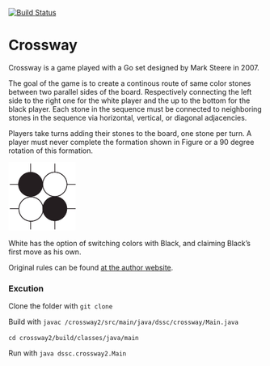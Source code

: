 [![Build Status](https://travis-ci.org/Militeee/crossway2.svg?branch=master)](https://travis-ci.org/Militeee/crossway2)

# Crossway

Crossway is a game played with a Go set designed by Mark Steere in 2007.

The goal of the game is to create a continous route of same color stones between two parallel sides of the board. 
Respectively connecting the left side to the right one for the white player and the up to the bottom for the black player.
Each stone in the sequence must be connected to neighboring stones in the sequence via horizontal, vertical, or diagonal adjacencies. 

Players take turns adding their stones to the board, one stone per turn. 
A player must never complete the formation shown in Figure or a 90 degree rotation of this formation. 

![Illegal move](crossway.png)

White has the option of switching colors with Black, and claiming Black’s first move as his own.

Original rules can be found [at the author website](https://boardgamegeek.com/boardgame/30517/crossway).


### Excution

Clone the folder with `git clone`

Build with `javac /crossway2/src/main/java/dssc/crossway/Main.java `

`cd crossway2/build/classes/java/main`

Run with 
`java dssc.crossway2.Main`